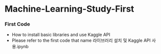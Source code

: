 # Machine-Learning-Study-First

### First Code

- How to install basic libraries and use Kaggle API
- Please refer to the first code that name 라이브러리 설치 및 Kaggle API 사용.ipynb


